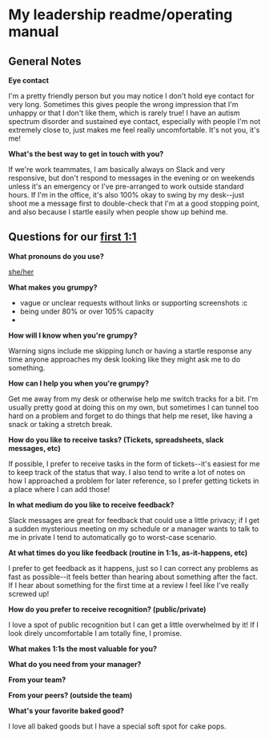 # My leadership readme/operating manual

## General Notes

**Eye contact**

I'm a pretty friendly person but you may notice I don't hold eye contact for very long. Sometimes this gives people the wrong impression that I'm unhappy or that I don't like them, which is rarely true! I have an autism spectrum disorder and sustained eye contact, especially with people I'm not extremely close to, just makes me feel really uncomfortable. It's not you, it's me!

**What's the best way to get in touch with you?**

If we're work teammates, I am basically always on Slack and very responsive, but don't respond to messages in the evening or on weekends unless it's an emergency or I've pre-arranged to work outside standard hours. If I'm in the office, it's also 100% okay to swing by my desk--just shoot me a message first to double-check that I'm at a good stopping point, and also because I startle easily when people show up behind me.

## Questions for our [first 1:1](https://larahogan.me/blog/first-one-on-one-questions/)

**What pronouns do you use?**

[she/her](https://pronoun.is/she)

**What makes you grumpy?**

* vague or unclear requests without links or supporting screenshots :c
* being under 80% or over 105% capacity
* 

**How will I know when you're grumpy?**

Warning signs include me skipping lunch or having a startle response any time anyone approaches my desk looking like they might ask me to do something.

**How can I help you when you're grumpy?**

Get me away from my desk or otherwise help me switch tracks for a bit. I'm usually pretty good at doing this on my own, but sometimes I can tunnel too hard on a problem and forget to do things that help me reset, like having a snack or taking a stretch break.

**How do you like to receive tasks? (Tickets, spreadsheets, slack messages, etc)**

If possible, I prefer to receive tasks in the form of tickets--it's easiest for me to keep track of the status that way. I also tend to write a lot of notes on how I approached a problem for later reference, so I prefer getting tickets in a place where I can add those!

**In what medium do you like to receive feedback?**

Slack messages are great for feedback that could use a little privacy; if I get a sudden mysterious meeting on my schedule or a manager wants to talk to me in private I tend to automatically go to worst-case scenario.

**At what times do you like feedback (routine in 1:1s, as-it-happens, etc)**

I prefer to get feedback as it happens, just so I can correct any problems as fast as possible--it feels better than hearing about something after the fact. If I hear about something for the first time at a review I feel like I've really screwed up!

**How do you prefer to receive recognition? (public/private)**

I love a spot of public recognition but I can get a little overwhelmed by it! If I look direly uncomfortable I am totally fine, I promise.

**What makes 1:1s the most valuable for you?**



**What do you need from your manager?**


**From your team?**


**From your peers? (outside the team)**


**What's your favorite baked good?**

I love all baked goods but I have a special soft spot for cake pops.